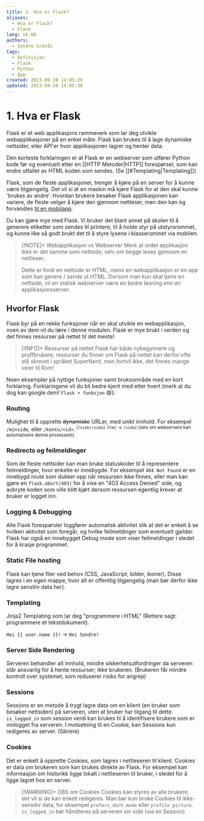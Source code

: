 ```yaml
---
title: 1. Hva er Flask?
aliases:
  - Hva er Flask?
  - Flask
lang: nb-NO
authors:
  - Sondre Grønås
tags:
  - Definisjon
  - Flask
  - Python
  - App
created: 2023-09-28 14:05:29
updated: 2023-09-28 14:05:30
---
```

# 1. Hva er Flask
Flask er et web applikasjons rammeverk som lar deg utvikle webapplikasjoner på en enkel måte. Flask kan brukes til å lage dynamiske nettsider, eller API'er hvor applikasjonen lagrer og henter data.

Den korteste forklaringen er at Flask er en webserver som utfører Python kode før og eventuelt etter en [[HTTP Metoder|HTTP]] forespørsel, som kan endre utfallet av HTML koden som sendes. (Se [[#Templating|Templating]]).

Flask, som de fleste applikasjoner, trenger å kjøre på en server for å kunne være tilgjengelig. Det vil si at en maskin må kjøre Flask for at den skal kunne 'brukes av andre'. Hvordan brukere besøker Flask applikasjonen kan variere, de fleste velger å kjøre den gjennom nettleser, men den kan òg forvandles [til en mobilapp](https://www.geeksforgeeks.org/how-to-build-a-simple-android-app-with-flask-backend/).

Du kan gjøre mye med Flask. Vi bruker det blant annet på skolen til å generere etiketter som sendes til printere, til å holde styr på utstyrsrommet, og kunne like så godt brukt det til å styre lysene i klasserommet via mobilen.

> [!NOTE]+ Webapplikasjon vs Webserver
> Merk at ordet applikasjon ikke er det samme som nettside, selv om begge leses gjennom en nettleser. 
> 
> Dette er fordi en nettside er HTML, mens en webapplikasjon er en app som kan genere / sende ut HTML. Dersom man kun skal tjene en nettside, vil en statisk webserver være en bedre løsning enn en applikasjonsserver.

## Hvorfor Flask
Flask byr på en rekke funksjoner når en skal utvikle en webapplikasjon, noen av dem vil du lære i denne modulen. Flask er mye brukt i verden og det finnes ressurser på nettet til det meste!

> [!INFO]+ Ressurser på nettet
> Flask har både nybegynnere og proffbrukere, ressurser du finner om Flask på nettet kan derfor ofte stå skrevet i språket SuperNerd, men fortvil ikke, det finnes mange veier til Rom!

Noen eksempler på nyttige funksjoner samt bruksområde med en kort forklaring. Forklaringene vil du bli bedre kjent med etter hvert (merk at du dog kan google dem! `Flask + funksjon` 😄):

### Routing
Mulighet til å opprette ~~dynamiske~~ URLer, med unikt innhold. For eksempel `/minside`, eller `/konto/<id>`.<sup> (`/sider/side2.html` -> `/side2` (selv om webservere kan automatisere denne prosessen))</sup>

### Redirects og feilmeldinger
Som de fleste nettsider kan man bruke statuskoder til å representere feilmeldinger, hvor enkelte er innebygde. For eksempel `404 Not Found` er en innebygd route som dukker opp når ressursen ikke finnes, eller man kan gjøre en `flask.abort(403)` for å vise en "403 Access Denied" side, og avbryte koden som ville blitt kjørt dersom ressursen egentlig krever at bruker er logget inn. 

### Logging & Debugging
Alle Flask forespørsler loggfører automatisk aktivitet slik at det er enkelt å se hvilken aktivitet som foregår, og hvilke feilmeldinger som eventuelt gjelder. Flask har også en innebygget Debug mode som viser feilmeldinger i stedet for å krasje programmet.

### Static File hosting
Flask kan tjene filer ved behov (CSS, JavaScript, bilder, ikoner). Disse lagres i en egen mappe, hvor alt er offentlig tilgjengelig (man bør derfor ikke lagre sensitiv data her).

### Templating
Jinja2 Templating som lar deg "programmere i HTML" (Rettere sagt: programmere et tekstdokument).

`Hei {{ user.name }}!` -> `Hei Sondre!`

### Server Side Rendering
Serveren behandler alt innhold, mindre sikkerhetsutfordringer da serveren står ansvarlig for å hente ressurser; ikke brukeren. (Brukeren får mindre kontroll over systemet, som reduserer risiko for angrep)

### Sessions
Sessions er en metode å trygt lagre data om en klient (en bruker som besøker nettsiden) på serveren, uten at bruker har tilgang til dette. `is_logged_in` som session verdi kan brukes til å identifisere brukere som er innlogget fra serveren. I motsetning til en Cookie, kan Sessions kun redigeres av server. (Sikrere)

### Cookies
Det er enkelt å opprette Cookies, som lagres i nettleseren til klient. Cookies er data om brukeren som kan brukes direkte av Flask. For eksempel kan informasjon om historikk ligge lokalt i nettleseren til bruker, i stedet for å ligge lagret hos en server.

> [!WARNING]+ OBS om Cookies
> Cookies kan styres av alle brukere, det vil si de kan enkelt redigeres. Man bør kun bruke Cookies til ikke-sensitiv data, for eksempel `prefers_dark_mode` eller `profile_picture`. `is_logged_in` bør håndteres på serveren sin side (via en Session)